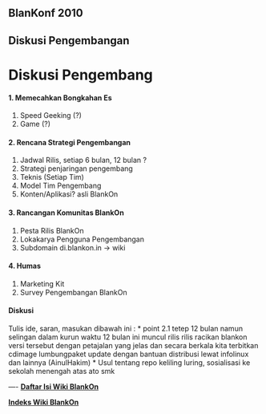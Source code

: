 ## BlanKonf 2010
## Diskusi Pengembangan


# Diskusi Pengembang


#### 1. Memecahkan Bongkahan Es
   1. Speed Geeking (?)
   2. Game (?)

#### 2. Rencana Strategi Pengembangan
   1. Jadwal Rilis, setiap 6 bulan, 12 bulan ?
   2. Strategi penjaringan pengembang
   3. Teknis (Setiap Tim)
   4. Model Tim Pengembang
   5. Konten/Aplikasi? asli BlankOn

#### 3. Rancangan Komunitas BlankOn
   1. Pesta Rilis BlankOn
   2. Lokakarya Pengguna Pengembangan
   3. Subdomain di.blankon.in -> wiki

#### 4. Humas
   1. Marketing Kit
   2. Survey Pengembangan BlankOn

#### Diskusi
Tulis ide, saran, masukan dibawah ini :
    * point 2.1 tetep 12 bulan namun selingan dalam kurun waktu 12 bulan ini
      muncul rilis rilis racikan blankon versi tersebut dengan petajalan yang
      jelas dan secara berkala kita terbitkan cdimage lumbungpaket update
      dengan bantuan distribusi lewat infolinux dan lainnya (AinulHakim)
    * Usul tentang repo keliling luring, sosialisasi ke sekolah menengah atas
      ato smk


—-
[**Daftar Isi Wiki BlankOn**](/DaftarIsi/README.md)

[**Indeks Wiki BlankOn**](/Indeks.md)

